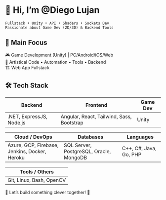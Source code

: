 # 👋 Hi, I’m @Diego Lujan
```
Fullstack • Unity • API • Shaders • Sockets Dev
Passionate about Game Dev (2D/3D) & Backend Tools
```
## 👑 Main Focus
🎮 Game Development (Unity) | PC/Android/iOS/Web </br>
🧠 Artistical Code • Automation • Tools • Backend </br>
🏗️ Web App Fullstack

## 🛠️ Tech Stack
| **Backend**              | **Frontend**                              | **Game Dev** |
| ------------------------ | ----------------------------------------- | ------------ |
| .NET, ExpressJS, Node.js | Angular, React, Tailwind, Sass, Bootstrap | Unity        |

| **Cloud / DevOps**                            | **Databases**                           | **Languages**          |
| --------------------------------------------- | --------------------------------------- | ---------------------- |
| Azure, GCP, Firebase, Jenkins, Docker, Heroku | SQL Server, PostgreSQL, Oracle, MongoDB | C++, C#, Java, Go, PHP |

| **Tools / Others**       |
| ------------------------ |
| Git, Linux, Bash, OpenCV |


💬 Let’s build something clever together! 🦧



<!---
DiegoWojak/DiegoWojak is a ✨ special ✨ repository because reasons (this file) appears on your GitHub profile.
You can click the Preview link to take a look at your changes.
--->
